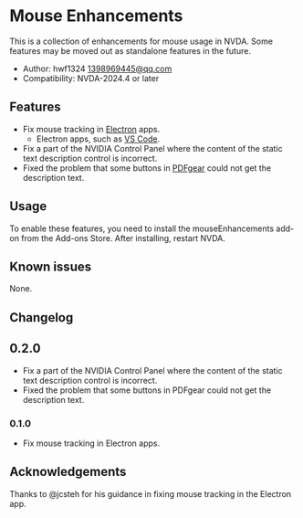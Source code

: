 # Mouse Enhancements

This is a collection of enhancements for mouse usage in NVDA.
Some features may be moved out as standalone features in the future.

* Author: hwf1324 <1398969445@qq.com>
* Compatibility: NVDA-2024.4 or later

## Features

* Fix mouse tracking in [Electron](https://www.electronjs.org/) apps.
  * Electron apps, such as [VS Code](https://code.visualstudio.com/).
* Fix a part of the NVIDIA Control Panel where the content of the static text description control is incorrect.
* Fixed the problem that some buttons in [PDFgear](https://www.pdfgear.com/) could not get the description text.

## Usage

To enable these features, you need to install the mouseEnhancements add-on from the Add-ons Store. After installing, restart NVDA.

## Known issues

None.

## Changelog

## 0.2.0

* Fix a part of the NVIDIA Control Panel where the content of the static text description control is incorrect.
* Fixed the problem that some buttons in PDFgear could not get the description text.

### 0.1.0

* Fix mouse tracking in Electron apps.

## Acknowledgements

Thanks to @jcsteh for his guidance in fixing mouse tracking in the Electron app.
